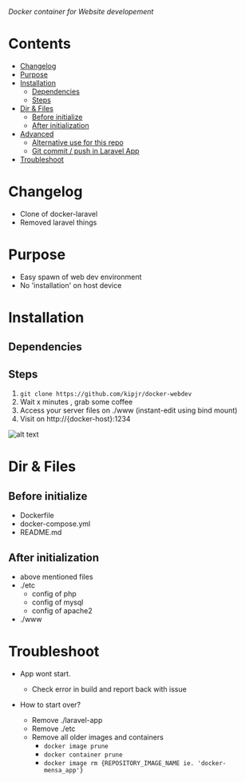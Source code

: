 *Docker container for Website developement*


# Contents

- [Changelog](#changelog)
- [Purpose](#purpose)
- [Installation](#installation)
  - [Dependencies](#dependencies)
  - [Steps](#steps)
- [Dir & Files](#dir--files)
  - [Before initialize](#before-initialize)
  - [After initialization](#after-initialization)
- [Advanced](#advanced)
  - [Alternative use for this repo](#alternative-use-for-this-repo)
  - [Git commit / push in Laravel App](#git-commit)
- [Troubleshoot](#troubleshoot)

# Changelog
- Clone of docker-laravel
- Removed laravel things

# Purpose
- Easy spawn of web dev environment
- No 'installation' on host device

# Installation 

## Dependencies

## Steps

1. ```git clone https://github.com/kipjr/docker-webdev``` 
2. Wait x minutes , grab some coffee
3. Access your server files on ./www (instant-edit using bind mount)
4. Visit on http://{docker-host}:1234

![alt text](https://user-images.githubusercontent.com/12066560/89425998-f1ea6700-d739-11ea-8058-f7dcaeb96cf4.png)

# Dir & Files
## Before initialize
- Dockerfile
- docker-compose.yml
- README.md

## After initialization
- above mentioned files
- ./etc
  -  config of php
  -  config of mysql
  -  config of apache2
- ./www


# Troubleshoot
- App wont start.
  - Check error in build and report back with issue


- How to start over?
  - Remove ./laravel-app 
  - Remove ./etc
  - Remove all older images and containers
    - `docker image prune`
    - `docker container prune`
    - `docker image rm {REPOSITORY_IMAGE_NAME ie. 'docker-mensa_app'}`
